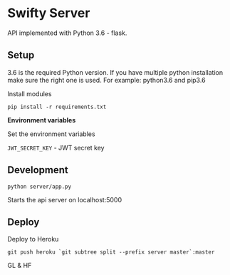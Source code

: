 # Swifty Server

API implemented with Python 3.6 - flask.

## Setup

3.6 is the required Python version.
If you have multiple python installation make sure the right one is used.
For example:
python3.6 and pip3.6

Install modules

```
pip install -r requirements.txt
```

**Environment variables**

Set the environment variables

`JWT_SECRET_KEY` - JWT secret key


## Development


```
python server/app.py
```

Starts the api server on localhost:5000


## Deploy

Deploy to Heroku

```
git push heroku `git subtree split --prefix server master`:master
```
GL & HF



